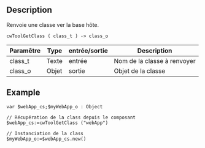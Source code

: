 ﻿<!-- cwToolGetClass ( Texte ) -> Objet -->

## Description
Renvoie une classe ver la base hôte.

```4d
cwToolGetClass ( class_t ) -> class_o
```

| Paramêtre | Type | entrée/sortie | Description |
| --------- | ---- | ------------- | ----------- |
| class_t | Texte | entrée | Nom de la classe à renvoyer |
| class_o | Objet | sortie | Objet de la classe |

## Example

```4d
var $webApp_cs;$myWebApp_o : Object

// Récupération de la class depuis le composant
$webApp_cs:=cwToolGetClass ("webApp")

// Instanciation de la class
$myWebApp_o:=$webApp_cs.new()
```
